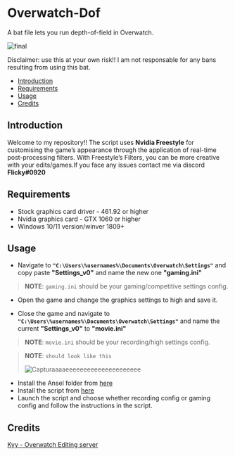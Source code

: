 # Overwatch-Dof
A bat file lets you run depth-of-field in Overwatch.

![final](https://github.com/FlickyOs/OverWatch-2-Depth-of-Maps/assets/86733574/5647be49-bfc4-467c-aba6-6ea8fba02a72)


Disclaimer: use this at your own risk!! I am not responsable for any bans resulting from using this bat.
<!-- TOC -->

  - [Introduction](#introduction)
  - [Requirements](#requirements)
  - [Usage](#usage)
  - [Credits](#credits)

<!-- /TOC -->
## Introduction
Welcome to my repository!! The script uses **Nvidia Freestyle** for customising the game’s appearance through the application of real-time post-processing filters. With Freestyle’s Filters, you can be more creative with your edits/games.If you face any issues contact me via discord **Flicky#0920**

<!-- /TOC -->
## Requirements
- Stock graphics card driver - 461.92 or higher
- Nvidia graphics card - GTX 1060 or higher
- Windows 10/11 version/winver 1809+

<!-- /TOC -->
## Usage
 - Navigate to **`"C:\Users\%usernames%\Documents\Overwatch\Settings"`** and copy paste **"Settings_v0"** and name the new one **"gaming.ini"**
> **NOTE**: `gaming.ini` should be your gaming/competitive settings config.

 - Open the game and change the graphics settings to high and save it.

 - Close the game and navigate to **`"C:\Users\%usernames%\Documents\Overwatch\Settings"`** and name the current **"Settings_v0"** to **"movie.ini"** 
> **NOTE**: `movie.ini` should be your recording/high settings config.
 
> **NOTE**: `should look like this`
> 
>![Capturaaaaeeeeeeeeeeeeeeeeeeeee](https://github.com/FlickyOs/OverWatch-2-Depth-of-Maps/assets/86733574/cc752f5e-bac4-4f0e-87f5-d1ac516d78f5)
>
- Install the Ansel folder from [here]([https://github.com/FlickyOs/OverWatch-2-Depth-of-Maps/releases/tag/v0.1](https://github.com/FlickyOs/OverWatch-2-Depth-of-Maps/files/14795737/Ansel.zip))
- Install the script from [here]([https://github.com/FlickyOs/OverWatch-2-Depth-of-Maps/releases/tag/v0.1](https://github.com/FlickyOs/OverWatch-2-Depth-of-Maps/releases/download/v0.1/ow2-dof.bat))
- Launch the script and choose whether recording config or gaming config and follow the instructions in the script.

<!-- /TOC -->
## Credits
 [Kyy - Overwatch Editing server](https://discord.gg/EdddxUd7gS)


